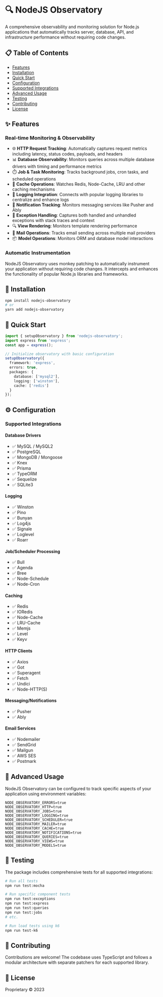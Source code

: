 # 🔍 NodeJS Observatory

A comprehensive observability and monitoring solution for Node.js applications that automatically tracks server, database, API, and infrastructure performance without requiring code changes.

## 📋 Table of Contents
- [Features](#features)
- [Installation](#installation)
- [Quick Start](#quick-start)
- [Configuration](#configuration)
- [Supported Integrations](#supported-integrations)
- [Advanced Usage](#advanced-usage)
- [Testing](#testing)
- [Contributing](#contributing)
- [License](#license)

## ✨ Features

### Real-time Monitoring & Observability
- 🌐 **HTTP Request Tracking**: Automatically captures request metrics including latency, status codes, payloads, and headers
- 📊 **Database Observability**: Monitors queries across multiple database drivers with timing and performance metrics
- ⏱️ **Job & Task Monitoring**: Tracks background jobs, cron tasks, and scheduled operations
- 💾 **Cache Operations**: Watches Redis, Node-Cache, LRU and other caching mechanisms
- 📝 **Logging Integration**: Connects with popular logging libraries to centralize and enhance logs
- 🔔 **Notification Tracking**: Monitors messaging services like Pusher and Ably
- 🚨 **Exception Handling**: Captures both handled and unhandled exceptions with stack traces and context
- 🔍 **View Rendering**: Monitors template rendering performance
- 📧 **Mail Operations**: Tracks email sending across multiple mail providers
- 📦 **Model Operations**: Monitors ORM and database model interactions

### Automatic Instrumentation
NodeJS Observatory uses monkey patching to automatically instrument your application without requiring code changes. It intercepts and enhances the functionality of popular Node.js libraries and frameworks.

## 🚀 Installation

```bash
npm install nodejs-observatory
# or
yarn add nodejs-observatory
```

## 🎯 Quick Start
```typescript
import { setupObservatory } from 'nodejs-observatory';
import express from 'express';
const app = express();

// Initialize observatory with basic configuration
setupObservatory({
  framework: 'express',
  errors: true,
  packages: {
    database: ['mysql2'],
    logging: ['winston'],
    cache: ['redis']
  }
});
```

## ⚙️ Configuration

### Supported Integrations

#### Database Drivers
- ✅ MySQL / MySQL2
- ✅ PostgreSQL
- ✅ MongoDB / Mongoose
- ✅ Knex
- ✅ Prisma
- ✅ TypeORM
- ✅ Sequelize
- ✅ SQLite3

#### Logging
- ✅ Winston
- ✅ Pino
- ✅ Bunyan
- ✅ Log4js
- ✅ Signale
- ✅ Loglevel
- ✅ Roarr

#### Job/Scheduler Processing
- ✅ Bull
- ✅ Agenda
- ✅ Bree
- ✅ Node-Schedule
- ✅ Node-Cron

#### Caching
- ✅ Redis
- ✅ IORedis
- ✅ Node-Cache
- ✅ LRU-Cache
- ✅ Memjs
- ✅ Level
- ✅ Keyv

#### HTTP Clients
- ✅ Axios
- ✅ Got
- ✅ Superagent
- ✅ Fetch
- ✅ Undici
- ✅ Node-HTTP(S)

#### Messaging/Notifications
- ✅ Pusher
- ✅ Ably

#### Email Services
- ✅ Nodemailer
- ✅ SendGrid
- ✅ Mailgun
- ✅ AWS SES
- ✅ Postmark

## 🔧 Advanced Usage

NodeJS Observatory can be configured to track specific aspects of your application using environment variables:

```
NODE_OBSERVATORY_ERRORS=true
NODE_OBSERVATORY_HTTP=true
NODE_OBSERVATORY_JOBS=true
NODE_OBSERVATORY_LOGGING=true
NODE_OBSERVATORY_SCHEDULER=true
NODE_OBSERVATORY_MAILER=true
NODE_OBSERVATORY_CACHE=true
NODE_OBSERVATORY_NOTIFICATIONS=true
NODE_OBSERVATORY_QUERIES=true
NODE_OBSERVATORY_VIEWS=true
NODE_OBSERVATORY_MODELS=true
```

## 🧪 Testing

The package includes comprehensive tests for all supported integrations:

```bash
# Run all tests
npm run test:mocha

# Run specific component tests
npm run test:exceptions
npm run test:express
npm run test:queries
npm run test:jobs
# etc.

# Run load tests using k6
npm run test-k6
```

## 🤝 Contributing

Contributions are welcome! The codebase uses TypeScript and follows a modular architecture with separate patchers for each supported library.

## 📄 License

Proprietary © 2023